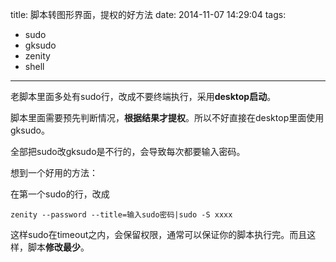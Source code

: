 title: 脚本转图形界面，提权的好方法
date: 2014-11-07 14:29:04
tags:
- sudo
- gksudo
- zenity
- shell
---

老脚本里面多处有sudo行，改成不要终端执行，采用**desktop启动**。

脚本里面需要预先判断情况，**根据结果才提权**。所以不好直接在desktop里面使用gksudo。

全部把sudo改gksudo是不行的，会导致每次都要输入密码。

想到一个好用的方法：

在第一个sudo的行，改成
```
zenity --password --title=输入sudo密码|sudo -S xxxx
```
这样sudo在timeout之内，会保留权限，通常可以保证你的脚本执行完。而且这样，脚本**修改最少**。
